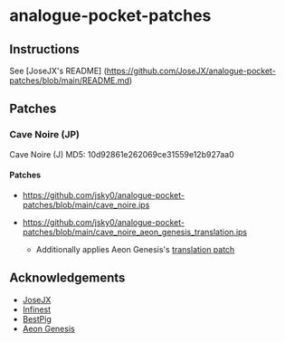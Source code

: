 # analogue-pocket-patches
## Instructions
See [JoseJX's README] (https://github.com/JoseJX/analogue-pocket-patches/blob/main/README.md)

## Patches

### Cave Noire (JP)

Cave Noire (J) MD5: 10d92861e262069ce31559e12b927aa0

#### Patches
- https://github.com/jsky0/analogue-pocket-patches/blob/main/cave_noire.ips

- https://github.com/jsky0/analogue-pocket-patches/blob/main/cave_noire_aeon_genesis_translation.ips
    - Additionally applies Aeon Genesis's [translation patch](https://www.romhacking.net/translations/1707/)

## Acknowledgements
- [JoseJX](https://github.com/JoseJX/analogue-pocket-patches)
- [Infinest](https://github.com/jduckett95/infinest-pocket-patches)
- [BestPig](https://gist.github.com/BestPig/528fb9a19cbb638fac1278a641041881)
- [Aeon Genesis](https://www.romhacking.net/translations/1707/) 
